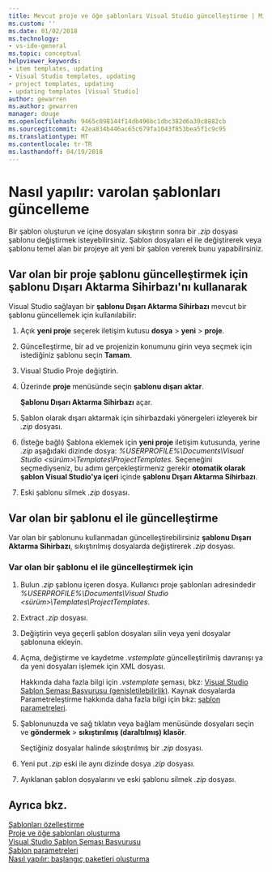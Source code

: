 ```yaml
---
title: Mevcut proje ve öğe şablonları Visual Studio güncelleştirme | Microsoft Docs
ms.custom: ''
ms.date: 01/02/2018
ms.technology:
- vs-ide-general
ms.topic: conceptual
helpviewer_keywords:
- item templates, updating
- Visual Studio templates, updating
- project templates, updating
- updating templates [Visual Studio]
author: gewarren
ms.author: gewarren
manager: douge
ms.openlocfilehash: 9465c098144f14db496bc1dbc382d6a30c8882cb
ms.sourcegitcommit: 42ea834b446ac65c679fa1043f853bea5f1c9c95
ms.translationtype: MT
ms.contentlocale: tr-TR
ms.lasthandoff: 04/19/2018
---
```

# <a name="how-to-update-existing-templates"></a>Nasıl yapılır: varolan şablonları güncelleme

Bir şablon oluşturun ve içine dosyaları sıkıştırın sonra bir *.zip* dosyası şablonu değiştirmek isteyebilirsiniz. Şablon dosyaları el ile değiştirerek veya şablonu temel alan bir projeye ait yeni bir şablon vererek bunu yapabilirsiniz.

## <a name="using-the-export-template-wizard-to-update-an-existing-project-template"></a>Var olan bir proje şablonu güncelleştirmek için şablonu Dışarı Aktarma Sihirbazı'nı kullanarak

Visual Studio sağlayan bir **şablonu Dışarı Aktarma Sihirbazı** mevcut bir şablonu güncellemek için kullanılabilir:

1. Açık **yeni proje** seçerek iletişim kutusu **dosya** > **yeni** > **proje**.

1. Güncelleştirme, bir ad ve projenizin konumunu girin veya seçmek için istediğiniz şablonu seçin **Tamam**.

1. Visual Studio Proje değiştirin.

1. Üzerinde **proje** menüsünde seçin **şablonu dışarı aktar**.

    **Şablonu Dışarı Aktarma Sihirbazı** açar.

1. Şablon olarak dışarı aktarmak için sihirbazdaki yönergeleri izleyerek bir *.zip* dosyası.

1. (İsteğe bağlı) Şablona eklemek için **yeni proje** iletişim kutusunda, yerine *.zip* aşağıdaki dizinde dosya: *%USERPROFILE%\Documents\Visual Studio \<sürüm\>\Templates\ProjectTemplates*. Seçeneğini seçmediyseniz, bu adımı gerçekleştirmeniz gerekir **otomatik olarak şablon Visual Studio'ya içeri** içinde **şablonu Dışarı Aktarma Sihirbazı**.

1. Eski şablonu silmek *.zip* dosyası.

## <a name="manually-update-an-existing-template"></a>Var olan bir şablonu el ile güncelleştirme

Var olan bir şablonunu kullanmadan güncelleştirebilirsiniz **şablonu Dışarı Aktarma Sihirbazı**, sıkıştırılmış dosyalarda değiştirerek *.zip* dosyası.

### <a name="to-manually-update-an-existing-template"></a>Var olan bir şablonu el ile güncelleştirmek için

1. Bulun *.zip* şablonu içeren dosya. Kullanıcı proje şablonları adresindedir *%USERPROFILE%\Documents\Visual Studio \<sürüm\>\Templates\ProjectTemplates*.

1. Extract *.zip* dosyası.

1. Değiştirin veya geçerli şablon dosyaları silin veya yeni dosyalar şablonuna ekleyin.

1. Açma, değiştirme ve kaydetme *.vstemplate* güncelleştirilmiş davranışı ya da yeni dosyaları işlemek için XML dosyası.

    Hakkında daha fazla bilgi için *.vstemplate* şeması, bkz: [Visual Studio Şablon Şeması Başvurusu (genişletilebilirlik)](../extensibility/visual-studio-template-schema-reference.md). Kaynak dosyalarda Parametreleştirme hakkında daha fazla bilgi için bkz: [şablon parametreleri](../ide/template-parameters.md).

1. Şablonunuzda ve sağ tıklatın veya bağlam menüsünde dosyaları seçin ve **göndermek** > **sıkıştırılmış (daraltılmış) klasör**.

    Seçtiğiniz dosyalar halinde sıkıştırılmış bir *.zip* dosyası.

1. Yeni put *.zip* eski ile aynı dizinde dosya *.zip* dosyası.

1. Ayıklanan şablon dosyalarını ve eski şablonu silmek *.zip* dosyası.

## <a name="see-also"></a>Ayrıca bkz.

[Şablonları özelleştirme](../ide/customizing-project-and-item-templates.md)  
[Proje ve öğe şablonları oluşturma](../ide/creating-project-and-item-templates.md)  
[Visual Studio Şablon Şeması Başvurusu](../extensibility/visual-studio-template-schema-reference.md)  
[Şablon parametreleri](../ide/template-parameters.md)  
[Nasıl yapılır: başlangıç paketleri oluşturma](../ide/how-to-create-starter-kits.md)
